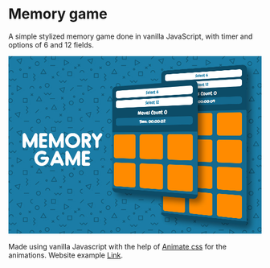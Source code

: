 # Memory game

A simple stylized memory game done in vanilla JavaScript, with timer and options of 6 and 12 fields.

![Memory game](https://github.com/Faneste/Memory-Game/blob/master/Readme.jpg "Memory Game screenshot")

Made using vanilla Javascript with the help of [Animate css](https://daneden.github.io/animate.css/) for the animations.
Website example [Link](http://memorygame.epizy.com/).
